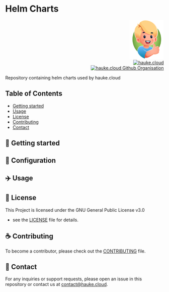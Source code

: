 

# Helm Charts

<div style="text-align: right;">
  <div style="text-align: right;">
      <img src="https://raw.githubusercontent.com/hauke-cloud/.github/main/resources/img/organisation-logo-small.png" alt="hauke.cloud logo" width="109" height="123">
  </div>
  <div style="text-align: right;">
    <a href="https://hauke.cloud" target="_blank">
      <img src="https://img.shields.io/badge/home-hauke.cloud-brightgreen" alt="hauke.cloud" />
    </a>
  </div>
  <div>
    <a href="https://github.com/hauke-cloud">
      <img src="https://img.shields.io/badge/github-hauke.cloud-blue" alt="hauke.cloud Github Organisation" />
    </a>
  </div>
</div>

Repository containing helm charts used by hauke.cloud

## Table of Contents

- [Getting started](#-getting-started)
- [Usage](#-usage)
- [License](#license)
- [Contributing](#contributing)
- [Contact](#contact)

## 🚀 Getting started

## :wrench: Configuration

## :airplane: Usage

## 📄 License

This Project is licensed under the GNU General Public License v3.0

- see the [LICENSE](LICENSE) file for details.

## :coffee: Contributing

To become a contributor, please check out the [CONTRIBUTING](CONTRIBUTING.md) file.
## :email: Contact

For any inquiries or support requests, please open an issue in this
repository or contact us at [contact@hauke.cloud](mailto:contact@hauke.cloud).
